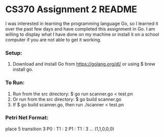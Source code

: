 # CS370 Assignment 2 README
I was interested in learning the programming language Go, so I learned it over the past few days and have completed this assignment in Go. I am willing to display what I have done on my machine or install it on a school computer if you are not able to get it working.

### Setup:
1. Download and install Go from https://golang.org/dl/ or using $ brew install go.

### To Run:
1. Run from the src directory: $ go run scanner.go < test.pn
2. Or run from the src directory: $ go build scanner.go
3. If $ go build scanner.go, then run ./scanner < test.pn

### Petri Net Format:
place 5
transition 3
P0 : T1 : 2
P1 : T1 : 3
…
(1,1,0,0,0)
